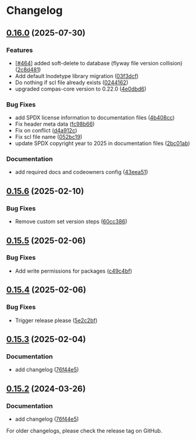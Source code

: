 # Changelog

## [0.16.0](https://github.com/com-pas/compas-scl-data-service/compare/v0.15.6...v0.16.0) (2025-07-30)


### Features

* [[#464](https://github.com/com-pas/compas-scl-data-service/issues/464)] added soft-delete to database (flyway file version collision) ([2c8d481](https://github.com/com-pas/compas-scl-data-service/commit/2c8d481c199700c7b67701a2b33365d0de2b6a73))
* Add default lnodetype library migration ([03f3dcf](https://github.com/com-pas/compas-scl-data-service/commit/03f3dcff1543150390fd0df7090f9e74bc6552da))
* Do nothing if scl file already exists ([0244162](https://github.com/com-pas/compas-scl-data-service/commit/0244162eccdadeba8da473c360e6184665ab1723))
* upgraded compas-core version to 0.22.0 ([4e0dbd6](https://github.com/com-pas/compas-scl-data-service/commit/4e0dbd61d5b378b4d2a124b0f55b220bc084e5f4))


### Bug Fixes

* add SPDX license information to documentation files ([4b408cc](https://github.com/com-pas/compas-scl-data-service/commit/4b408cc5a1397870f3e23fadf26e88f0f080e7f9))
* Fix header meta data ([fc98b66](https://github.com/com-pas/compas-scl-data-service/commit/fc98b667f3d4888b76864fa136bdc0c0b862135c))
* Fix on conflict ([d4a912c](https://github.com/com-pas/compas-scl-data-service/commit/d4a912c6ba25872ffd2e9b93893dae238904880b))
* Fix scl file name ([052bc19](https://github.com/com-pas/compas-scl-data-service/commit/052bc19a97c9a9eba4a72a8bd2851f252e4faaf8))
* update SPDX copyright year to 2025 in documentation files ([2bc01ab](https://github.com/com-pas/compas-scl-data-service/commit/2bc01ab5d4b4ed534dea15151e96102d4559e3c6))


### Documentation

* add required docs and codeowners config ([43eea51](https://github.com/com-pas/compas-scl-data-service/commit/43eea510827530764d9b81c5db429d31c07d7cf3))

## [0.15.6](https://github.com/com-pas/compas-scl-data-service/compare/v0.15.5...v0.15.6) (2025-02-10)


### Bug Fixes

* Remove custom set version steps ([60cc386](https://github.com/com-pas/compas-scl-data-service/commit/60cc386be4a0fe47dfc00e35c210338fe941c74f))

## [0.15.5](https://github.com/com-pas/compas-scl-data-service/compare/v0.15.4...v0.15.5) (2025-02-06)


### Bug Fixes

* Add write permissions for packages ([c49c4bf](https://github.com/com-pas/compas-scl-data-service/commit/c49c4bf2245dae274409f11f4ac30165e0b6c186))


## [0.15.4](https://github.com/com-pas/compas-scl-data-service/compare/v0.15.3...v0.15.4) (2025-02-06)


### Bug Fixes

* Trigger release please ([5e2c2bf](https://github.com/com-pas/compas-scl-data-service/commit/5e2c2bf8001b73bb1b5ed87d1557528d378e8712))

## [0.15.3](https://github.com/com-pas/compas-scl-data-service/compare/v0.15.2...v0.15.3) (2025-02-04)


### Documentation

* add changelog ([76f44e5](https://github.com/com-pas/compas-scl-data-service/commit/76f44e56466822fe1469448052080fc098eabbe5))

## [0.15.2](https://github.com/com-pas/compas-scl-data-service/compare/compas-scl-data-service-v0.15.1...compas-scl-data-service-v0.15.2) (2024-03-26)


### Documentation

* add changelog ([76f44e5](https://github.com/com-pas/compas-scl-data-service/commit/76f44e56466822fe1469448052080fc098eabbe5))

<!--
SPDX-FileCopyrightText: 2023 Alliander N.V.

SPDX-License-Identifier: Apache-2.0
-->
For older changelogs, please check the release tag on GitHub.
